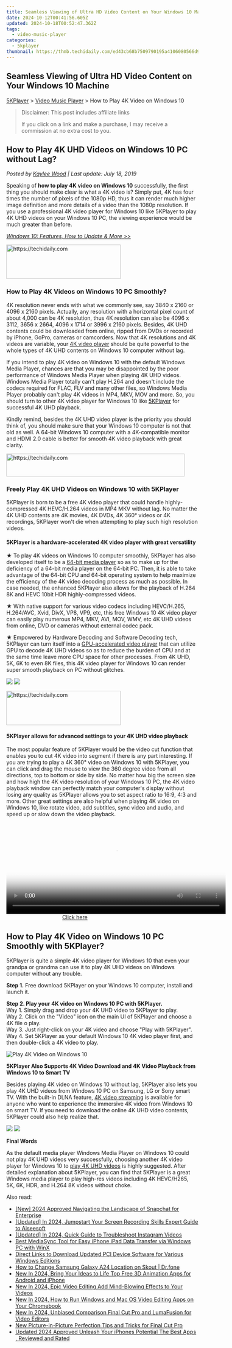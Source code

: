 ```yaml
---
title: Seamless Viewing of Ultra HD Video Content on Your Windows 10 Machine
date: 2024-10-12T00:41:56.605Z
updated: 2024-10-18T00:52:47.362Z
tags:
  - video-music-player
categories:
  - 5kplayer
thumbnail: https://thmb.techidaily.com/ed43cb68b7509790195a4106080566d9794dc5d45025fc9ee05e6abe84591529.jpg
---
```


## Seamless Viewing of Ultra HD Video Content on Your Windows 10 Machine

[5KPlayer](https://tools.techidaily.com/5kplayer/products/) \> [Video Music Player](https://tools.techidaily.com/5kplayer/video-music-player/) \> How to Play 4K Video on Windows 10

>  Disclaimer: This post includes affiliate links
>
>  If you click on a link and make a purchase, I may receive a commission at no extra cost to you.
>

## How to Play 4K UHD Videos on Windows 10 PC without Lag?

 _Posted by [Kaylee Wood](https://www.quora.com/profile/Amanda-Hu-21) | Last update: July 18, 2019_

Speaking of **how to play 4K video on Windows 10** successfully, the first thing you should make clear is what a 4K video is? Simply put, 4K has four times the number of pixels of the 1080p HD, thus it can render much higher image definition and more details of a video than the 1080p resolution. If you use a professional 4K video player for Windows 10 like 5KPlayer to play 4K UHD videos on your Windows 10 PC, the viewing experience would be much greater than before.

[_Windows 10: Features, How to Update & More >>_](https://tools.techidaily.com/5kplayer/video-music-player/)

<!-- affiliate ads begin -->
<a href="https://aligracehair.sjv.io/c/5597632/2080312/19272" target="_top" id="2080312">
  <img src="//a.impactradius-go.com/display-ad/19272-2080312" border="0" alt="https://techidaily.com" width="300" height="90"/>
</a>
<img height="0" width="0" src="https://aligracehair.sjv.io/i/5597632/2080312/19272" style="position:absolute;visibility:hidden;" border="0" />
<!-- affiliate ads end -->

### How to Play 4K Videos on Windows 10 PC Smoothly?

4K resolution never ends with what we commonly see, say 3840 x 2160 or 4096 x 2160 pixels. Actually, any resolution with a horizontal pixel count of about 4,000 can be 4K resolution, thus 4K resolution can also be 4096 x 3112, 3656 x 2664, 4096 x 1714 or 3996 x 2160 pixels. Besides, 4K UHD contents could be downloaded from online, ripped from DVDs or recorded by iPhone, GoPro, cameras or camcorders. Now that 4K resolutions and 4K videos are variable, your [4K video player](https://tools.techidaily.com/5kplayer/video-music-player/) should be quite powerful to the whole types of 4K UHD contents on Windows 10 computer without lag.

If you intend to play 4K video on Windows 10 with the default Windows Media Player, chances are that you may be disappointed by the poor performance of Windows Media Player when playing 4K UHD videos. Windows Media Player totally can't play H.264 and doesn't include the codecs required for FLAC, FLV and many other files, so Windows Media Player probably can't play 4K videos in MP4, MKV, MOV and more. So, you should turn to other 4K video player for Windows 10 like [5KPlayer](https://tools.techidaily.com/5kplayer/products/) for successful 4K UHD playback.

Kindly remind, besides the 4K UHD video player is the priority you should think of, you should make sure that your Windows 10 computer is not that old as well. A 64-bit Windows 10 computer with a 4K-compatible monitor and HDMI 2.0 cable is better for smooth 4K video playback with great clarity.

<!-- affiliate ads begin -->
<a href="https://25home.pxf.io/c/5597632/2148648/16836" target="_top" id="2148648">
  <img src="//a.impactradius-go.com/display-ad/16836-2148648" border="0" alt="https://techidaily.com" width="468" height="60"/>
</a>
<img height="0" width="0" src="https://25home.pxf.io/i/5597632/2148648/16836" style="position:absolute;visibility:hidden;" border="0" />
<!-- affiliate ads end -->

### Freely Play 4K UHD Videos on Windows 10 with 5KPlayer

5KPlayer is born to be a free 4K video player that could handle highly-compressed 4K HEVC/H.264 videos in MP4 MKV without lag. No matter the 4K UHD contents are 4K movies, 4K DVDs, 4K 360° videos or 4K recordings, 5KPlayer won't die when attempting to play such high resolution videos.

#### **5KPlayer is a hardware-accelerated 4K video player with great versatility**

★ To play 4K videos on Windows 10 computer smoothly, 5KPlayer has also developed itself to be a [64-bit media player](https://tools.techidaily.com/5kplayer/video-music-player/) so as to make up for the deficiency of a 64-bit media player on the 64-bit PC. Then, it is able to take advantage of the 64-bit CPU and 64-bit operating system to help maximize the efficiency of the 4K video decoding process as much as possible. In case needed, the enhanced 5KPlayer also allows for the playback of H.264 8K and HEVC 10bit HDR highly-compressed videos.

★ With native support for various video codecs including HEVC/H.265, H.264/AVC, Xvid, DivX, VP8, VP9, etc, this free Windows 10 4K video player can easily play numerous MP4, MKV, AVI, MOV, WMV, etc 4K UHD videos from online, DVD or cameras without external codec pack.

★ Empowered by Hardware Decoding and Software Decoding tech, 5KPlayer can turn itself into a [GPU-accelerated video player](https://tools.techidaily.com/5kplayer/video-music-player/) that can utilize GPU to decode 4K UHD videos so as to reduce the burden of CPU and at the same time leave more CPU space for other processes. From 4K UHD, 5K, 6K to even 8K files, this 4K video player for Windows 10 can render super smooth playback on PC without glitches.

[![](https://www.5kplayer.com/video-music-player/../button/freedownwhitewin.png)](https://tools.techidaily.com/5kplayer/products/) [![](https://www.5kplayer.com/video-music-player/../button/freedownbackmac.png)](https://tools.techidaily.com/5kplayer/products/) 

<!-- affiliate ads begin -->
<a href="https://aligracehair.sjv.io/c/5597632/2006941/19272" target="_top" id="2006941">
  <img src="//a.impactradius-go.com/display-ad/19272-2006941" border="0" alt="https://techidaily.com" width="300" height="90"/>
</a>
<img height="0" width="0" src="https://aligracehair.sjv.io/i/5597632/2006941/19272" style="position:absolute;visibility:hidden;" border="0" />
<!-- affiliate ads end -->

#### **5KPlayer allows for advanced settings to your 4K UHD video playback**

The most popular feature of 5KPlayer would be the video cut function that enables you to cut 4K video into segment if there is any part interesting. If you are trying to play a 4K 360° video on Windows 10 with 5KPlayer, you can click and drag the mouse to view the 360 degree video from all directions, top to bottom or side by side. No matter how big the screen size and how high the 4K video resolution of your Windows 10 PC, the 4K video playback window can perfectly match your computer's display without losing any quality as 5KPlayer allows you to set aspect ratio to 16:9, 4:3 and more. Other great settings are also helpful when playing 4K video on Windows 10, like rotate video, add subtitles, sync video and audio, and speed up or slow down the video playback.

<!-- affiliate ads begin -->
<span id="1982462">
					<video width="576" height="240" style="cursor:pointer"
           poster="//a.impactradius-go.com/display-clicktoplayimage/1982462.png"
           onclick="if(!this.playClicked){this.play();this.setAttribute('controls',true);this.playClicked=true;}">
	   <source src="//a.impactradius-go.com/display-ad/22993-1982462">
	   <img src="//a.impactradius-go.com/display-clicktoplayimage/1982462.png" style="border: none; height: 100%; width: 100%; object-fit: contain">
	</video>
	<div style="width:360px;text-align:center"><a href="javascript:window.open(decodeURIComponent('https%3A%2F%2Fhomestyler.sjv.io%2Fc%2F5597632%2F1982462%2F22993'), '_blank');void(0);">Click here</a></div>
</span>
<img height="0" width="0" src="https://imp.pxf.io/i/5597632/1982462/22993" style="position:absolute;visibility:hidden;" border="0" />
<!-- affiliate ads end -->

## How to Play 4K Video on Windows 10 PC Smoothly with 5KPlayer?

5KPlayer is quite a simple 4K video player for Windows 10 that even your grandpa or grandma can use it to play 4K UHD videos on Windows computer without any trouble.

**Step 1.** Free download 5KPlayer on your Windows 10 computer, install and launch it.

**Step 2\. Play your 4K video on Windows 10 PC with 5KPlayer.**   
 Way 1\. Simply drag and drop your 4K UHD video to 5KPlayer to play.  
 Way 2\. Click on the "Video" icon on the main UI of 5KPlayer and choose a 4K file o play.  
 Way 3\. Just right-click on your 4K video and choose "Play with 5KPlayer".  
 Way 4\. Set 5KPlayer as your default Windows 10 4K video player first, and then double-click a 4K video to play.

![Play 4K Video on Windows 10](https://www.5kplayer.com/video-music-player/img/ui-windows.jpg) 

**5KPlayer Also Supports 4K Video Download and 4K Video Playback from Windows 10 to Smart TV**

Besides playing 4K video on Windows 10 without lag, 5KPlayer also lets you play 4K UHD videos from Windows 10 PC on Samsung, LG or Sony smart TV. With the built-in DLNA feature, [4K video streaming](https://tools.techidaily.com/5kplayer/dlna/) is available for anyone who want to experience the immersive 4K video from Windows 10 on smart TV. If you need to download the online 4K UHD video contents, 5KPlayer could also help realize that.

[![](https://www.5kplayer.com/video-music-player/../button/freedownwhitewin.png)](https://tools.techidaily.com/5kplayer/products/) [![](https://www.5kplayer.com/video-music-player/../button/freedownbackmac.png)](https://tools.techidaily.com/5kplayer/products/) 

**Final Words**

As the default media player Windows Media Player on Windows 10 could not play 4K UHD videos very successfully, choosing another 4K video player for Windows 10 to [play 4K UHD videos](https://tools.techidaily.com/5kplayer/video-music-player/) is highly suggested. After detailed explanation about 5KPlayer, you can find that 5KPlayer is a great Windows media player to play high-res videos including 4K HEVC/H265, 5K, 6K, HDR, and H.264 8K videos without choke.

<ins class="adsbygoogle"
     style="display:block"
     data-ad-format="autorelaxed"
     data-ad-client="ca-pub-7571918770474297"
     data-ad-slot="1223367746"></ins>

<ins class="adsbygoogle"
     style="display:block"
     data-ad-client="ca-pub-7571918770474297"
     data-ad-slot="8358498916"
     data-ad-format="auto"
     data-full-width-responsive="true"></ins>

<span class="atpl-alsoreadstyle">Also read:</span>
<div><ul>
<li><a href="https://snapchat-videos.techidaily.com/new-2024-approved-navigating-the-landscape-of-snapchat-for-enterprise/"><u>[New] 2024 Approved Navigating the Landscape of Snapchat for Enterprise</u></a></li>
<li><a href="https://screen-video-capture.techidaily.com/updated-in-2024-jumpstart-your-screen-recording-skills-expert-guide-to-aiseesoft/"><u>[Updated] In 2024, Jumpstart Your Screen Recording Skills Expert Guide to Aiseesoft</u></a></li>
<li><a href="https://instagram-video-files.techidaily.com/updated-in-2024-quick-guide-to-troubleshoot-instagram-videos/"><u>[Updated] In 2024, Quick Guide to Troubleshoot Instagram Videos</u></a></li>
<li><a href="https://some-knowledge.techidaily.com/best-mediasync-tool-for-easy-iphone-ipad-data-transfer-via-windows-pc-with-winx/"><u>Best MediaSync Tool for Easy iPhone iPad Data Transfer via Windows PC with WinX</u></a></li>
<li><a href="https://hardware-help.techidaily.com/direct-links-to-download-updated-pci-device-software-for-various-windows-editions/"><u>Direct Links to Download Updated PCI Device Software for Various Windows Editions</u></a></li>
<li><a href="https://location-social.techidaily.com/how-to-change-samsung-galaxy-a24-location-on-skout-drfone-by-drfone-virtual-android/"><u>How to Change Samsung Galaxy A24 Location on Skout | Dr.fone</u></a></li>
<li><a href="https://video-ai-editor.techidaily.com/new-in-2024-bring-your-ideas-to-life-top-free-3d-animation-apps-for-android-and-iphone/"><u>New In 2024, Bring Your Ideas to Life Top Free 3D Animation Apps for Android and iPhone</u></a></li>
<li><a href="https://video-ai-editor.techidaily.com/new-in-2024-epic-video-editing-add-mind-blowing-effects-to-your-videos/"><u>New In 2024, Epic Video Editing Add Mind-Blowing Effects to Your Videos</u></a></li>
<li><a href="https://video-ai-editor.techidaily.com/new-in-2024-how-to-run-windows-and-mac-os-video-editing-apps-on-your-chromebook/"><u>New In 2024, How to Run Windows and Mac OS Video Editing Apps on Your Chromebook</u></a></li>
<li><a href="https://video-ai-editor.techidaily.com/new-in-2024-unbiased-comparison-final-cut-pro-and-lumafusion-for-video-editors/"><u>New In 2024, Unbiased Comparison Final Cut Pro and LumaFusion for Video Editors</u></a></li>
<li><a href="https://video-ai-editor.techidaily.com/new-picture-in-picture-perfection-tips-and-tricks-for-final-cut-pro/"><u>New Picture-in-Picture Perfection Tips and Tricks for Final Cut Pro</u></a></li>
<li><a href="https://ai-video-apps.techidaily.com/updated-2024-approved-unleash-your-iphones-potential-the-best-apps-reviewed-and-rated/"><u>Updated 2024 Approved Unleash Your iPhones Potential The Best Apps , Reviewed and Rated</u></a></li>
</ul></div>

